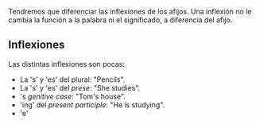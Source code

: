 Tendremos que diferenciar las inflexiones de los afijos. Una inflexión no le cambia la función a la palabra ni el significado, a diferencia del afijo.

## Inflexiones

Las distintas inflexiones son pocas:

- La 's' y 'es' del plural: "Pencils".
- La 's' y 'es' del *prese*: "She studies".
- 's *genitive case*: "Tom's house".
- 'ing' del *present participle*: "He is studying".
- 'e'

